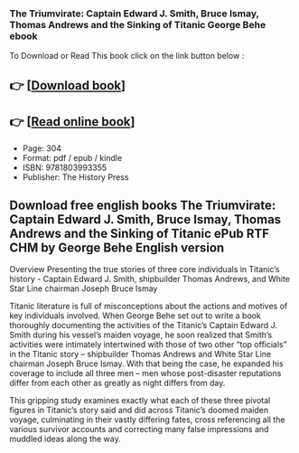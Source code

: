 ### The Triumvirate: Captain Edward J. Smith, Bruce Ismay, Thomas Andrews and the Sinking of Titanic George Behe ebook

To Download or Read This book click on the link button below :

## 👉  [**[Download book](http://filesbooks.info/download.php?group=book&from=github.com&id=721411&lnk=1081 "Download book")**]

## 👉  [**[Read online book](http://filesbooks.info/download.php?group=book&from=github.com&id=721411&lnk=1081 "Read online book")**]


* Page: 304
* Format: pdf / epub / kindle
* ISBN: 9781803993355
* Publisher: The History Press



## Download free english books The Triumvirate: Captain Edward J. Smith, Bruce Ismay, Thomas Andrews and the Sinking of Titanic ePub RTF CHM by George Behe English version


Overview
Presenting the true stories of three core individuals in Titanic’s history - Captain Edward J. Smith, shipbuilder Thomas Andrews, and White Star Line chairman Joseph Bruce Ismay
 
 Titanic literature is full of misconceptions about the actions and motives of key individuals involved. When George Behe set out to write a book thoroughly documenting the activities of the Titanic’s Captain Edward J. Smith during his vessel’s maiden voyage, he soon realized that Smith’s activities were intimately intertwined with those of two other “top officials” in the Titanic story – shipbuilder Thomas Andrews and White Star Line chairman Joseph Bruce Ismay. With that being the case, he expanded his coverage to include all three men – men whose post-disaster reputations differ from each other as greatly as night differs from day.
 
 This gripping study examines exactly what each of these three pivotal figures in Titanic’s story said and did across Titanic’s doomed maiden voyage, culminating in their vastly differing fates, cross referencing all the various survivor accounts and correcting many false impressions and muddled ideas along the way.



